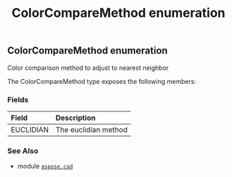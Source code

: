 ﻿---
title: ColorCompareMethod enumeration
second_title: Aspose.CAD for Python via .NET API References
description: 
type: docs
weight: 580
url: /python-net/aspose.cad/colorcomparemethod/
is_root: false
---

## ColorCompareMethod enumeration

Color comparison method to adjust to nearest neighbor



The ColorCompareMethod type exposes the following members:

### Fields
| Field | Description |
| :- | :- |
| EUCLIDIAN | The euclidian method |



### See Also
* module [`aspose.cad`](..)
